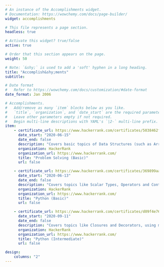 ```yaml
---
# An instance of the Accomplishments widget.
# Documentation: https://wowchemy.com/docs/page-builder/
widget: accomplishments

# This file represents a page section.
headless: true

# Activate this widget? true/false
active: true

# Order that this section appears on the page.
weight: 50

# Note: `&shy;` is used to add a 'soft' hyphen in a long heading.
title: "Accomplish&shy;ments"
subtitle:

# Date format
#   Refer to https://wowchemy.com/docs/customization/#date-format
date_format: Jan 2006

# Accomplishments.
#   Add/remove as many `item` blocks below as you like.
#   `title`, `organization`, and `date_start` are the required parameters.
#   Leave other parameters empty if not required.
#   Begin multi-line descriptions with YAML's `|2-` multi-line prefix.
item:
    - certificate_url: https://www.hackerrank.com/certificates/5038462f4df9
      date_start: "2020-06-15"
      date_end: false
      description: "Covers basic topics of Data Structures (such as Arrays, Strings) and Algorithms (such as Sorting and Searching)."
      organization: HackerRank
      organization_url: https://www.hackerrank.com/
      title: "Problem Solving (Basic)"
      url: false

    - certificate_url: https://www.hackerrank.com/certificates/369899aa3ce7
      date_start: "2020-06-13"
      date_end: false
      description: "Covers topics like Scalar Types, Operators and Control Flow, Strings, Collections and Iteration, Modularity, Objects and Types and Classes"
      organization: HackerRank
      organization_url: https://www.hackerrank.com/
      title: "Python (Basic)"
      url: false

    - certificate_url: https://www.hackerrank.com/certificates/d09f4e76a159
      date_start: "2020-09-11"
      date_end: false
      description: "Covers topics like Closures and Decorators, using magic methods in Python, Collections, Exceptions, Errors, and using Context Managers"
      organization: HackerRank
      organization_url: https://www.hackerrank.com/
      title: "Python (Intermediate)"
      url: false

design:
    columns: "2"
---
```

